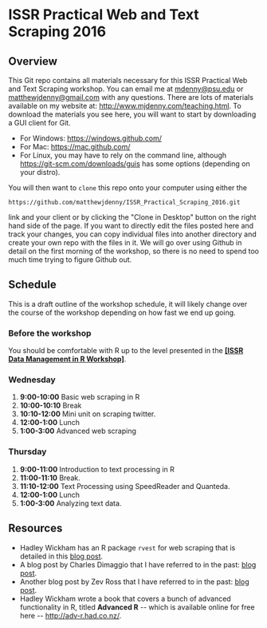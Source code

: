 # ISSR Practical Web and Text Scraping 2016

## Overview

This Git repo contains all materials necessary for this ISSR Practical Web and Text Scraping workshop. You can email me at <mdenny@psu.edu> or <matthewjdenny@gmail.com> with any questions. There are lots of materials available on my website at: <http://www.mjdenny.com/teaching.html>. To download the materials you see here, you will want to start by downloading a GUI client for Git. 

* For Windows: <https://windows.github.com/>
* For Mac: <https://mac.github.com/>
* For Linux, you may have to rely on the command line, although <https://git-scm.com/downloads/guis> has some options (depending on your distro).

You will then want to `clone` this repo onto your computer using either the 

    https://github.com/matthewjdenny/ISSR_Practical_Scraping_2016.git

link and your client or by clicking the "Clone in Desktop" button on the right hand side of the page. If you want to directly edit the files posted here and track your changes, you can copy individual files into another directory and create your own repo with the files in it.  We will go over using Github in detail on the first morning of the workshop, so there is no need to spend too much time trying to figure Github out.

## Schedule

This is a draft outline of the workshop schedule, it will likely change over the course of the workshop depending on how fast we end up going.

### Before the workshop

You should be comfortable with R up to the level presented in the [**[ISSR Data Management in R Workshop]**](https://github.com/matthewjdenny/ISSR_Data_Management_in_R_2016).  

### Wednesday

1. **9:00-10:00** Basic web scraping in R
2. **10:00-10:10** Break
3. **10:10-12:00** Mini unit on scraping twitter.
4. **12:00-1:00** Lunch
5. **1:00-3:00** Advanced web scraping

### Thursday

1. **9:00-11:00** Introduction to text processing in R
2. **11:00-11:10** Break.
3. **11:10-12:00** Text Processing using SpeedReader and Quanteda.
4. **12:00-1:00** Lunch
5. **1:00-3:00** Analyzing text data.

## Resources

* Hadley Wickham has an R package `rvest` for web scraping that is detailed in this [blog post](https://blog.rstudio.org/2014/11/24/rvest-easy-web-scraping-with-r/).
* A blog post by Charles Dimaggio that I have referred to in the past: [blog post](http://www.columbia.edu/~cjd11/charles_dimaggio/DIRE/styled-4/styled-6/code-13/).
* Another blog post by Zev Ross that I have referred to in the past: [blog post](http://zevross.com/blog/2015/05/19/scrape-website-data-with-the-new-r-package-rvest/).
* Hadley Wickham wrote a book that covers a bunch of advanced functionality in R, titled **Advanced R** -- which is available online for free here -- <http://adv-r.had.co.nz/>.


